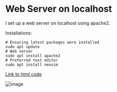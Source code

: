 # Web Server on localhost

I set up a web server on localhost using apache2.

Installations:
```
# Ensuring latest packages were installed
sudo apt update
# Web server
sudo apt install apache2
# Preferred text editor
sudo apt install neovim
```

[Link to html code](https://github.com/Abhinaenae/abhi-homelab/blob/main/scripts/web%20server/index.html)

![image](https://github.com/Abhinaenae/abhi-homelab/assets/92381984/e934cfa7-8c43-4bac-b48c-09497eb0d871)
